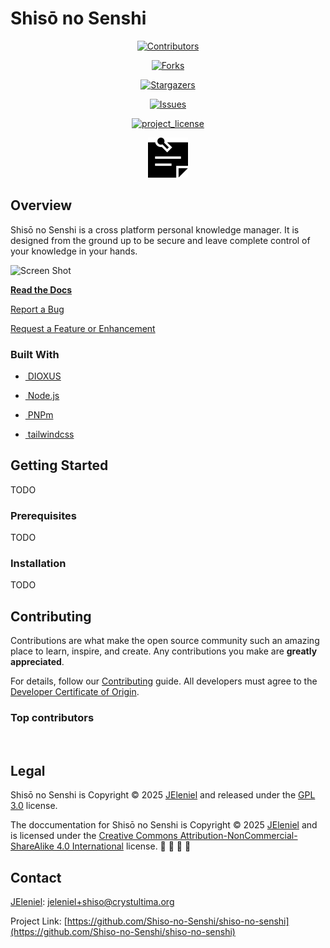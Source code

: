 # Shisō no Senshi

<!-- PROJECT SHIELDS -->
<div style="margin: auto; text-align: center;">

[![	Contributors](https://img.shields.io/github/contributors/github_username/repo_name.svg?style=for-the-badge)](https://github.com/github_username/repo_name/graphs/contributors)

[![Forks](https://img.shields.io/github/forks/github_username/repo_name.svg?style=for-the-badge)](https://github.com/github_username/repo_name/network/members)

[![Stargazers](https://img.shields.io/github/stars/github_username/repo_name.svg?style=for-the-badge)](https://github.com/github_username/repo_name/stargazers)

[![Issues](https://img.shields.io/github/issues/github_username/repo_name.svg?style=for-the-badge)](https://github.com/github_username/repo_name/issues)

[![project_license](https://img.shields.io/github/license/github_username/repo_name.svg?style=for-the-badge)](LICENSE.md)

</div>

<div style="margin: auto; text-align: center;">

  <img src="docs/images/logo.svg" style="width: 64px; height: 64px;" alt="" />

</div>

## Overview

Shisō no Senshi is a cross platform personal knowledge manager. It is designed from the ground up to be secure and leave complete control of your knowledge in your hands.

![Screen Shot](docs/images/screenshot.png)

[**Read the Docs**](/wiki)

[Report a Bug](/issues/new?labels=bug&template=bug_report.yaml)

[Request a Feature or Enhancement](/issues/new?labels=enhancement&template=feature_request.yaml)

### Built With

- <a href="https://dioxuslabs.com/"><img src="https://dioxuslabs.com/assets/smalllogo-b1926fd214dc8427.png" alt="" style="height: 32px;" />&nbsp;DIOXUS</a>

- <a href="https://nodejs.org/"><img src="https://nodejs.org/static/logos/nodejsLight.svg" alt="" style="height: 32px;" />&nbsp;Node.js</a>

- <a href="https://pnpm.io/"><img src="https://pnpm.io/img/pnpm-no-name-with-frame.svg" alt="" style="height: 32px;" />&nbsp;PNPm</a>

- <a href="https://tailwindcss.com/"><img src="https://tailwindcss.com/_next/static/media/tailwindcss-mark.d52e9897.svg" alt="" style="height: 32px;" />&nbsp;tailwindcss</a>

## Getting Started

TODO

### Prerequisites

TODO

### Installation

TODO

## Contributing

Contributions are what make the open source community such an amazing place to learn, inspire, and create. Any contributions you make are **greatly appreciated**.

For details, follow our [Contributing](CONTRIBUTING.md) guide. All developers must agree to the [Developer Certificate of Origin](DCO.md).

### Top contributors

<a href="https://github.com/Shiso-no-Senshi/shiso-no-senshi/graphs/contributors">
  <img src="https://contrib.rocks/image?repo=Shiso-no-Senshi/shiso-no-senshi" alt="" />
</a>

## Legal

 Shisō no Senshi is Copyright &copy; 2025 [JEleniel](https://github.com/JEleniel) and released under the [GPL 3.0](LICENSE.md) license.

 The doccumentation for Shisō no Senshi is Copyright © 2025 [JEleniel](https://github.com/JEleniel) and is licensed under the [Creative Commons Attribution-NonCommercial-ShareAlike 4.0 International](<https://creativecommons.org/licenses/by-nc-sa/4.0/>) license. 🅭 🅯 🄏 🄎

## Contact

[JEleniel](https://github.com/JEleniel): <jeleniel+shiso@crystultima.org>

Project Link: [https://github.com/Shiso-no-Senshi/shiso-no-senshi](https://github.com/Shiso-no-Senshi/shiso-no-senshi)
